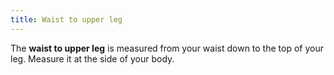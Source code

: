 ```yaml
---
title: Waist to upper leg
---
```

The **waist to upper leg** is measured from your waist down to the top of your leg. Measure it at the side of your body.
